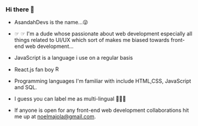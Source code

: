 ### Hi there 👋
- AsandahDevs is the name...😜
- ☞ ☞ I'm a dude whose passionate about web development especially all things related to UI/UX which sort of makes me biased towards front-end web development...
- JavaScript is a language i use on a regular basis
-  React.js fan boy <img width="15" alt="React logo" src="https://user-images.githubusercontent.com/89397749/174078402-8b0cc0bf-87e9-485a-a988-c2c97b7450fb.png">

- Programming languages I'm familiar with include HTML,CSS, JavaScript and SQL.
- I guess you can label me as multi-lingual 🤷🏽‍♂️
- If anyone is open for any front-end web development collaborations hit me up at noelmajola@gmail.com.


<!--
**AsandaTheCurious/AsandaTheCurious** is a ✨ _special_ ✨ repository because its `README.md` (this file) appears on your GitHub profile.



